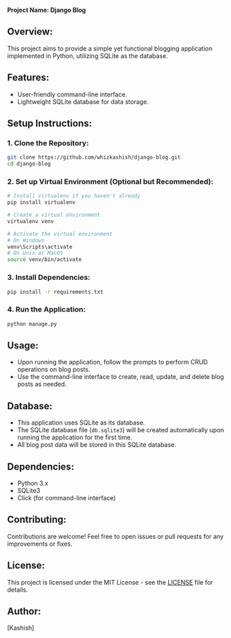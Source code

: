 **Project Name: Django Blog**

## Overview:
This project aims to provide a simple yet functional blogging application implemented in Python, utilizing SQLite as the database.

## Features:
- User-friendly command-line interface.
- Lightweight SQLite database for data storage.

## Setup Instructions:

### 1. Clone the Repository:
```bash
git clone https://github.com/whizkashish/django-blog.git
cd django-blog
```

### 2. Set up Virtual Environment (Optional but Recommended):
```bash
# Install virtualenv if you haven't already
pip install virtualenv

# Create a virtual environment
virtualenv venv

# Activate the virtual environment
# On Windows
venv\Scripts\activate
# On Unix or MacOS
source venv/bin/activate
```

### 3. Install Dependencies:
```bash
pip install -r requirements.txt
```

### 4. Run the Application:
```bash
python manage.py
```

## Usage:
- Upon running the application, follow the prompts to perform CRUD operations on blog posts.
- Use the command-line interface to create, read, update, and delete blog posts as needed.

## Database:
- This application uses SQLite as its database.
- The SQLite database file (`db.sqlite3`) will be created automatically upon running the application for the first time.
- All blog post data will be stored in this SQLite database.

## Dependencies:
- Python 3.x
- SQLite3
- Click (for command-line interface)

## Contributing:
Contributions are welcome! Feel free to open issues or pull requests for any improvements or fixes.

## License:
This project is licensed under the MIT License - see the [LICENSE](LICENSE) file for details.

## Author:
[Kashish]